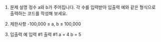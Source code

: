 1. 문제 설명
   정수 a와 b가 주어집니다. 각 수를 입력받아 입출력 예와 같은 형식으로 출력하는 코드를 작성해 보세요.

2. 제한사항
   -100,000 ≤ a, b ≤ 100,000

3. 입출력 예
   입력 #1
   출력 #1
   a = 4
   b = 5
